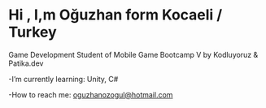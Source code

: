 # Hi , I,m Oğuzhan form Kocaeli / Turkey

Game Development Student of Mobile Game Bootcamp V by Kodluyoruz & Patika.dev

-I’m currently learning: Unity, C#

-How to reach me: oguzhanozogul@hotmail.com
